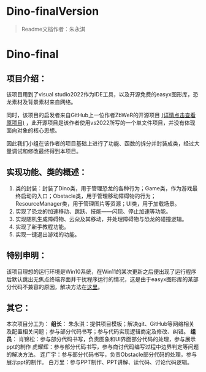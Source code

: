 # Dino-finalVersion

> Readme文档作者：朱永淇

# Dino-final

## 项目介绍：
该项目用到了visual studio2022作为IDE工具，以及开源免费的easyx图形库，恐龙素材及背景素材来自网络。

同时，该项目的启发者来自GitHub上一位作者ZbWeR的开源项目 [(详情点击查看原项目)](https://github.com/ZbWeR/Dinosaur-Game) ，此开源项目是该作者使用vs2022所写的一个单文件项目，并没有体现面向对象的核心思想。

因此我们小组在该作者的项目基础上进行了功能、函数的拆分并封装成类，经过大量调试和修改最终得到本项目。



## 实现功能、类的概述：
1. 类的封装：封装了Dino类，用于管理恐龙的各种行为；Game类，作为游戏最终启动的入口；Obstacle类，用于管理移动障碍物的行为；ResourceManager类，用于管理图片等资源；UI类，用于加载场景。
2. 实现了恐龙的加速移动、跳跃、技能——闪现、停止加速等功能。
3. 实现随机生成障碍物、云朵及其移动，并处理障碍物与恐龙的碰撞逻辑。
4. 实现了新手教程功能。
5. 实现一键退出游戏的功能。



## 特别申明：
该项目理想的运行环境是Win10系统，在Win11的某次更新之后便出现了运行程序后默认跳出无焦点终端界面并干扰程序运行的情况，这是由于easyx图形库的某部分代码不兼容的原因，解决方法在[这里](https://qa.codebus.cn/question/2449)。



## 其它：
本次项目分工为：
**组长**：
朱永淇：提供项目模板；解决git、GitHub等网络相关及配置相关问题；参与部分代码书写；参与代码实现逻辑商定及修改、纠错。
**组员**：
肖锦松：参与部分代码书写，负责图象和UI界面部分代码的处理，参与展示ppt的制作
虎耀辉：参与部分代码书写，参与商讨代码编写过程中边界判定等问题的解决方法。
连广宇：参与部分代码书写，负责Obstacle部分代码的处理，参与展示ppt的制作。
白万里：参与PPT制作、PPT讲解、读代码、讨论代码逻辑。
